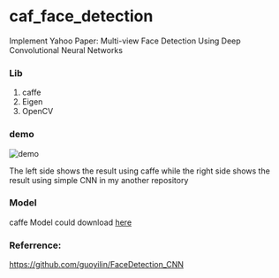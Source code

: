 # caf_face_detection
Implement Yahoo Paper: Multi-view Face Detection Using Deep Convolutional Neural Networks

### Lib
1. caffe 
2. Eigen
3. OpenCV

### demo
![demo](https://github.com/LouieYang/caf_face_detection/blob/master/demo.jpg) 

The left side shows the result using caffe while the right side shows the result using simple CNN in my another repository

### Model
caffe Model could download [here](http://pan.baidu.com/s/1i4Qokhn)

### Referrence: 
https://github.com/guoyilin/FaceDetection_CNN

